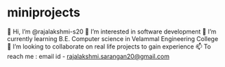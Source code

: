# miniprojects
👋 Hi, I’m @rajalakshmi-s20
👀 I’m interested in software development
🌱 I’m currently learning B.E. Computer science in Velammal Engineering College
💞️ I’m looking to collaborate on real life projects to gain experience
📫 To reach me : email id - rajalakshmi.sarangan20@gmail.com
